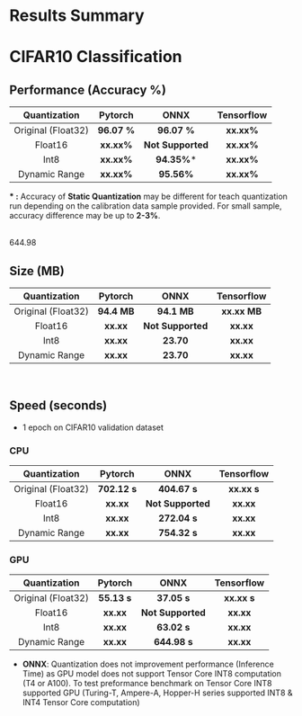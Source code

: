 # Results Summary

# CIFAR10 Classification

## Performance (Accuracy %)
|   **Quantization**   |     **Pytorch**    |     **ONNX**     |   **Tensorflow**  |
|    :-------------:   |  :--------------:  | :--------------: | :---------------: |
|  Original (Float32)  |      **96.07 %**    |    **96.07 %**    |      **xx.xx%**      |
|       Float16        |     **xx.xx%**     |    **Not Supported**    |      **xx.xx%**      |
|         Int8         |     **xx.xx%**     |    **94.35%***    |      **xx.xx%**      |
|     Dynamic Range    |     **xx.xx%**     |    **95.56%**    |      **xx.xx%**      |

**\* :** Accuracy of **Static Quantization** may be different for teach quantization run depending on the calibration data sample provided. For small sample, accuracy difference may be up to **2-3%**.

<br> 644.98

## Size (MB)
|   **Quantization**   |     **Pytorch**    |     **ONNX**     |   **Tensorflow**  |
|    :-------------:   |  :--------------:  | :--------------: | :---------------: |
|  Original (Float32)  |      **94.4 MB**      |      **94.1 MB**     |      **xx.xx MB**      |
|       Float16        |     **xx.xx**     |    **Not Supported**    |      **xx.xx**      |
|         Int8         |     **xx.xx**     |    **23.70**    |      **xx.xx**      |
|     Dynamic Range    |     **xx.xx**     |    **23.70**    |      **xx.xx**      |

<br>

## Speed (seconds)
- 1 epoch on CIFAR10 validation dataset

### CPU
|   **Quantization**   |     **Pytorch**    |     **ONNX**     |   **Tensorflow**  |
|    :-------------:   |  :--------------:  | :--------------: | :---------------: |
|  Original (Float32)  |      **702.12 s**    |      **404.67 s**     |      **xx.xx s**      |
|       Float16        |     **xx.xx**     |    **Not Supported**    |      **xx.xx**      |
|         Int8         |     **xx.xx**     |    **272.04 s**    |      **xx.xx**      |
|     Dynamic Range    |     **xx.xx**     |    **754.32 s**    |      **xx.xx**      |

### GPU
|   **Quantization**   |     **Pytorch**    |     **ONNX**     |   **Tensorflow**  |
|    :-------------:   |  :--------------:  | :--------------: | :---------------: |
|  Original (Float32)  |      **55.13 s**    |      **37.05 s**     |      **xx.xx s**      |
|       Float16        |     **xx.xx**     |    **Not Supported**    |      **xx.xx**      |
|         Int8         |     **xx.xx**     |    **63.02 s**    |      **xx.xx**      |
|     Dynamic Range    |     **xx.xx**     |    **644.98 s**    |      **xx.xx**      |

* **ONNX**: Quantization does not improvement performance (Inference Time) as GPU model does not support Tensor Core INT8 computation (T4 or A100). To test preformance benchmark on Tensor Core INT8 supported GPU (Turing-T, Ampere-A, Hopper-H series supported INT8 & INT4 Tensor Core computation)

